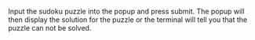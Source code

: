 Input the sudoku puzzle into the popup and press submit. The popup will then display the solution for the puzzle or the terminal will tell you that the puzzle can not be solved. 
